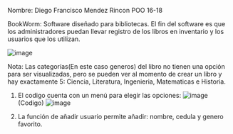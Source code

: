Nombre: Diego Francisco Mendez Rincon
POO 16-18

BookWorm: Software diseñado para bibliotecas.
El fin del software es que los administradores puedan llevar registro de los libros en inventario y los usuarios que los utilizan.

![image](https://github.com/user-attachments/assets/60edafc8-5b17-4ad1-acb2-6d2fcbb7abc8)

Nota: Las categorías(En este caso generos) del libro no tienen una opción para ser visualizadas, pero se pueden ver al momento de crear un libro y hay exactamente 5: Ciencia, Literatura, Ingenieria, Matematicas e Historia.







1. El codigo cuenta con un menú para elegir las opciones:
![image](https://github.com/user-attachments/assets/b15c8cc0-7094-4c00-9ecf-9d04b889575f)
(Codigo)
![image](https://github.com/user-attachments/assets/727d39c4-870e-4652-ba0b-faf5775e1a5f)


2. La función de añadir usuario permite añadir: nombre, cedula y genero favorito.
